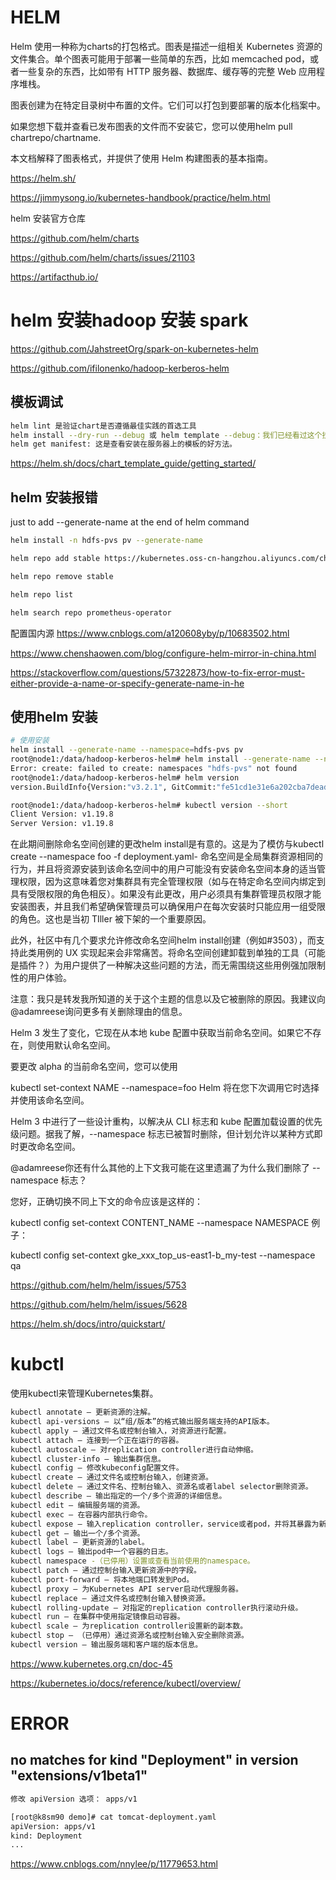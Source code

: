 # HELM

Helm 使用一种称为charts的打包格式。图表是描述一组相关 Kubernetes 资源的文件集合。单个图表可能用于部署一些简单的东西，比如 memcached pod，或者一些复杂的东西，比如带有 HTTP 服务器、数据库、缓存等的完整 Web 应用程序堆栈。

图表创建为在特定目录树中布置的文件。它们可以打包到要部署的版本化档案中。

如果您想下载并查看已发布图表的文件而不安装它，您可以使用helm pull chartrepo/chartname.

本文档解释了图表格式，并提供了使用 Helm 构建图表的基本指南。


https://helm.sh/

https://jimmysong.io/kubernetes-handbook/practice/helm.html

helm 安装官方仓库

https://github.com/helm/charts

https://github.com/helm/charts/issues/21103

https://artifacthub.io/


# helm 安装hadoop 安装 spark

https://github.com/JahstreetOrg/spark-on-kubernetes-helm

https://github.com/ifilonenko/hadoop-kerberos-helm

## 模板调试

```sh
helm lint 是验证chart是否遵循最佳实践的首选工具
helm install --dry-run --debug 或 helm template --debug：我们已经看过这个技巧了， 这是让服务器渲染模板的好方法，然后返回生成的清单文件。
helm get manifest: 这是查看安装在服务器上的模板的好方法。


```


https://helm.sh/docs/chart_template_guide/getting_started/

## helm 安装报错

just to add --generate-name at the end of helm command
```sh
helm install -n hdfs-pvs pv --generate-name

helm repo add stable https://kubernetes.oss-cn-hangzhou.aliyuncs.com/charts

helm repo remove stable

helm repo list

helm search repo prometheus-operator
```

配置国内源
https://www.cnblogs.com/a120608yby/p/10683502.html

https://www.chenshaowen.com/blog/configure-helm-mirror-in-china.html


https://stackoverflow.com/questions/57322873/how-to-fix-error-must-either-provide-a-name-or-specify-generate-name-in-he

## 使用helm 安装

```sh
# 使用安装
helm install --generate-name --namespace=hdfs-pvs pv 
root@node1:/data/hadoop-kerberos-helm# helm install --generate-name --namespace=hdfs-pvs pv 
Error: create: failed to create: namespaces "hdfs-pvs" not found
root@node1:/data/hadoop-kerberos-helm# helm version
version.BuildInfo{Version:"v3.2.1", GitCommit:"fe51cd1e31e6a202cba7dead9552a6d418ded79a", GitTreeState:"clean", GoVersion:"go1.13.10"}

root@node1:/data/hadoop-kerberos-helm# kubectl version --short
Client Version: v1.19.8
Server Version: v1.19.8
```

在此期间删除命名空间创建的更改helm install是有意的。这是为了模仿与kubectl create --namespace foo -f deployment.yaml- 命名空间是全局集群资源相同的行为，并且将资源安装到该命名空间中的用户可能没有安装命名空间本身的适当管理权限，因为这意味着您对集群具有完全管理权限（如与在特定命名空间内绑定到具有受限权限的角色相反）。如果没有此更改，用户必须具有集群管理员权限才能安装图表，并且我们希望确保管理员可以确保用户在每次安装时只能应用一组受限的角色。这也是当初 TIller 被下架的一个重要原因。

此外，社区中有几个要求允许修改命名空间helm install创建（例如#3503），而支持此类用例的 UX 实现起来会非常痛苦。将命名空间创建卸载到单独的工具（可能是插件？）为用户提供了一种解决这些问题的方法，而无需围绕这些用例强加限制性的用户体验。

注意：我只是转发我所知道的关于这个主题的信息以及它被删除的原因。我建议向@adamreese询问更多有关删除理由的信息。


Helm 3 发生了变化，它现在从本地 kube 配置中获取当前命名空间。如果它不存在，则使用默认命名空间。

要更改 alpha 的当前命名空间，您可以使用

kubectl set-context NAME --namespace=foo
Helm 将在您下次调用它时选择并使用该命名空间。

Helm 3 中进行了一些设计重构，以解决从 CLI 标志和 kube 配置加载设置的优先级问题。据我了解，--namespace 标志已被暂时删除，但计划允许以某种方式即时更改命名空间。

@adamreese你还有什么其他的上下文我可能在这里遗漏了为什么我们删除了 --namespace 标志？

您好，正确切换不同上下文的命令应该是这样的：

kubectl config set-context CONTENT_NAME --namespace NAMESPACE
例子：

kubectl config set-context gke_xxx_top_us-east1-b_my-test --namespace qa

https://github.com/helm/helm/issues/5753

https://github.com/helm/helm/issues/5628

https://helm.sh/docs/intro/quickstart/

# kubctl

使用kubectl来管理Kubernetes集群。

```sh
kubectl annotate – 更新资源的注解。
kubectl api-versions – 以“组/版本”的格式输出服务端支持的API版本。
kubectl apply – 通过文件名或控制台输入，对资源进行配置。
kubectl attach – 连接到一个正在运行的容器。
kubectl autoscale – 对replication controller进行自动伸缩。
kubectl cluster-info – 输出集群信息。
kubectl config – 修改kubeconfig配置文件。
kubectl create – 通过文件名或控制台输入，创建资源。
kubectl delete – 通过文件名、控制台输入、资源名或者label selector删除资源。
kubectl describe – 输出指定的一个/多个资源的详细信息。
kubectl edit – 编辑服务端的资源。
kubectl exec – 在容器内部执行命令。
kubectl expose – 输入replication controller，service或者pod，并将其暴露为新的kubernetes service。
kubectl get – 输出一个/多个资源。
kubectl label – 更新资源的label。
kubectl logs – 输出pod中一个容器的日志。
kubectl namespace -（已停用）设置或查看当前使用的namespace。
kubectl patch – 通过控制台输入更新资源中的字段。
kubectl port-forward – 将本地端口转发到Pod。
kubectl proxy – 为Kubernetes API server启动代理服务器。
kubectl replace – 通过文件名或控制台输入替换资源。
kubectl rolling-update – 对指定的replication controller执行滚动升级。
kubectl run – 在集群中使用指定镜像启动容器。
kubectl scale – 为replication controller设置新的副本数。
kubectl stop – （已停用）通过资源名或控制台输入安全删除资源。
kubectl version – 输出服务端和客户端的版本信息。
```

https://www.kubernetes.org.cn/doc-45

https://kubernetes.io/docs/reference/kubectl/overview/


# ERROR

## no matches for kind "Deployment" in version "extensions/v1beta1"

```sh
修改 apiVersion 选项： apps/v1

[root@k8sm90 demo]# cat tomcat-deployment.yaml
apiVersion: apps/v1
kind: Deployment
...
```

https://www.cnblogs.com/nnylee/p/11779653.html
